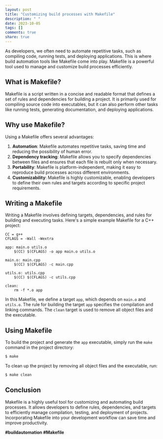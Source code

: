 ```yaml
---
layout: post
title: "Customizing build processes with Makefile"
description: " "
date: 2023-10-05
tags: []
comments: true
share: true
---
```


As developers, we often need to automate repetitive tasks, such as compiling code, running tests, and deploying applications. This is where build automation tools like Makefile come into play. Makefile is a powerful tool used to manage and customize build processes efficiently.

## What is Makefile?

Makefile is a script written in a concise and readable format that defines a set of rules and dependencies for building a project. It is primarily used for compiling source code into executables, but it can also perform other tasks like running tests, generating documentation, and deploying applications.

## Why use Makefile?

Using a Makefile offers several advantages:

1. **Automation**: Makefile automates repetitive tasks, saving time and reducing the possibility of human error.
2. **Dependency tracking**: Makefile allows you to specify dependencies between files and ensures that each file is rebuilt only when necessary.
3. **Portability**: Makefile is platform-independent, making it easy to reproduce build processes across different environments.
4. **Customizability**: Makefile is highly customizable, enabling developers to define their own rules and targets according to specific project requirements.

## Writing a Makefile

Writing a Makefile involves defining targets, dependencies, and rules for building and executing tasks. Here's a simple example Makefile for a C++ project:

```make
CC = g++
CFLAGS = -Wall -Wextra

app: main.o utils.o
	$(CC) $(CFLAGS) -o app main.o utils.o

main.o: main.cpp
	$(CC) $(CFLAGS) -c main.cpp

utils.o: utils.cpp
	$(CC) $(CFLAGS) -c utils.cpp

clean:
	rm -f *.o app
```

In this Makefile, we define a target `app`, which depends on `main.o` and `utils.o`. The rule for building the target `app` specifies the compilation and linking commands. The `clean` target is used to remove all object files and the executable.

## Using Makefile

To build the project and generate the `app` executable, simply run the `make` command in the project directory:

```bash
$ make
```

To clean up the project by removing all object files and the executable, run:

```bash
$ make clean
```

## Conclusion

Makefile is a highly useful tool for customizing and automating build processes. It allows developers to define rules, dependencies, and targets to efficiently manage compilation, testing, and deployment of projects. Incorporating Makefile into your development workflow can save time and improve productivity.

**#buildautomation #Makefile**